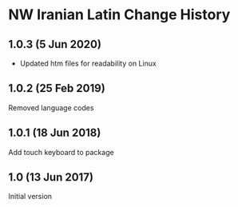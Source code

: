 NW Iranian Latin Change History
===============================
1.0.3 (5 Jun 2020)
-----------------
* Updated htm files for readability on Linux

1.0.2 (25 Feb 2019)
-------------------
Removed language codes

1.0.1 (18 Jun 2018)
-------------------
Add touch keyboard to package

1.0 (13 Jun 2017)
-----------------
Initial version